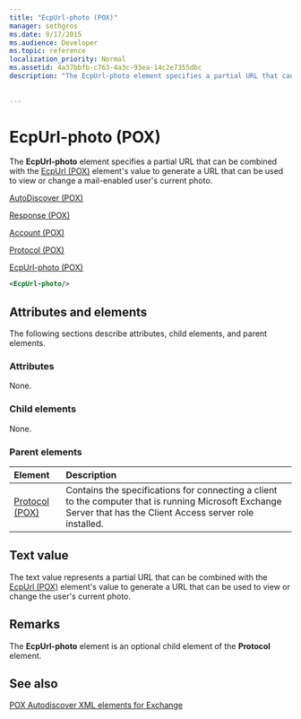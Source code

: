 ```yaml
---
title: "EcpUrl-photo (POX)"
manager: sethgros
ms.date: 9/17/2015
ms.audience: Developer
ms.topic: reference
localization_priority: Normal
ms.assetid: 4a37bbfb-c763-4a3c-93ea-14c2e7355dbc
description: "The EcpUrl-photo element specifies a partial URL that can be combined with the EcpUrl (POX) element's value to generate a URL that can be used to view or change a mail-enabled user's current photo."
 
 
---
```


# EcpUrl-photo (POX)

The **EcpUrl-photo** element specifies a partial URL that can be combined with the [EcpUrl (POX)](ecpurl-pox.md) element's value to generate a URL that can be used to view or change a mail-enabled user's current photo. 
  
[AutoDiscover (POX)](autodiscover-pox.md)
  
[Response (POX)](response-pox.md)
  
[Account (POX)](account-pox.md)
  
[Protocol (POX)](protocol-pox.md)
  
[EcpUrl-photo (POX)](ecpurl-photo-pox.md)
  
```XML
<EcpUrl-photo/>
```

## Attributes and elements

The following sections describe attributes, child elements, and parent elements.
  
### Attributes

None.
  
### Child elements

None.
  
### Parent elements

|**Element**|**Description**|
|:-----|:-----|
|[Protocol (POX)](protocol-pox.md) <br/> |Contains the specifications for connecting a client to the computer that is running Microsoft Exchange Server that has the Client Access server role installed.  <br/> |
   
## Text value

The text value represents a partial URL that can be combined with the [EcpUrl (POX)](ecpurl-pox.md) element's value to generate a URL that can be used to view or change the user's current photo. 
  
## Remarks

The **EcpUrl-photo** element is an optional child element of the **Protocol** element. 
  
## See also



[POX Autodiscover XML elements for Exchange](pox-autodiscover-xml-elements-for-exchange.md)

